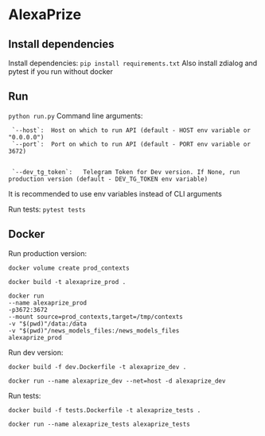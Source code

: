 # AlexaPrize


## Install dependencies
Install dependencies:
`pip install requirements.txt`
Also install zdialog and pytest if you run without docker


## Run
`python run.py`
Command line arguments:

     `--host`:  Host on which to run API (default - HOST env variable or "0.0.0.0")
     `--port`:  Port on which to run API (default - PORT env variable or 3672)


     `--dev_tg_token`:   Telegram Token for Dev version. If None, run production version (default - DEV_TG_TOKEN env variable)


It is recommended to use env variables instead of CLI arguments

Run tests:
`pytest tests`

## Docker

Run production version: 

`docker volume create prod_contexts`

`docker build -t alexaprize_prod .`

```
docker run 
--name alexaprize_prod 
-p3672:3672
--mount source=prod_contexts,target=/tmp/contexts
-v "$(pwd)"/data:/data
-v "$(pwd)"/news_models_files:/news_models_files
alexaprize_prod
```

Run dev version: 

`docker build -f dev.Dockerfile -t alexaprize_dev .`

`docker run --name alexaprize_dev --net=host -d alexaprize_dev`
    
Run tests: 

`docker build -f tests.Dockerfile -t alexaprize_tests .`

`docker run --name alexaprize_tests alexaprize_tests`
    




